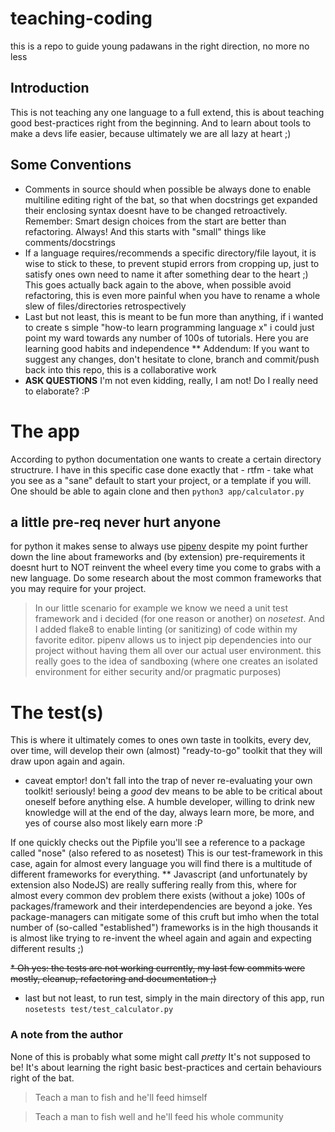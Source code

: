 # teaching-coding
this is a repo to guide young padawans in the right direction, no more no less

## Introduction
This is not teaching any one language to a full extend, this is about teaching good best-practices right from the beginning. And to learn about tools to make a devs life easier, because ultimately we are all lazy at heart ;)

## Some Conventions
* Comments in source should when possible be always done to enable multiline editing right of the bat, so that when docstrings get expanded their enclosing syntax doesnt have to be changed retroactively. Remember: Smart design choices from the start are better than refactoring. Always! And this starts with "small" things like comments/docstrings
* If a language requires/recommends a specific directory/file layout, it is wise to stick to these, to prevent stupid errors from cropping up, just to satisfy ones own need to name it after something dear to the heart ;) This goes actually back again to the above, when possible avoid refactoring, this is even more painful when you have to rename a whole slew of files/directories retrospectively
* Last but not least, this is meant to be fun more than anything, if i wanted to create s simple "how-to learn programming language x" i could just point my ward towards any number of 100s of tutorials. Here you are learning good habits and independence
** Addendum: If you want to suggest any changes, don't hesitate to clone, branch and commit/push back into this repo, this is a collaborative work
* **ASK QUESTIONS** I'm not even kidding, really, I am not! Do I really need to elaborate? :P

# The app
According to python documentation one wants to create a certain directory structrure.
I have in this specific case done exactly that - rtfm - take what you see as a "sane" default to start your project, or a template if you will.
One should be able to again clone and then ```python3 app/calculator.py```

## a little pre-req never hurt anyone
for python it makes sense to always use [pipenv](https://pypi.org/project/pipenv/)
despite my point further down the line about frameworks and (by extension) pre-requirements it doesnt hurt to NOT reinvent the wheel every time you come to grabs with a new language. Do some research about the most common frameworks that you may require for your project. 
> In our little scenario for example we know we need a unit test framework and i decided (for one reason or another) on  _nosetest_. And I added flake8 to enable linting (or sanitizing) of code within my favorite editor.
pipenv allows us to inject pip dependencies into our project without having them all over our actual user environment.
> this really goes to the idea of sandboxing (where one creates an isolated environment for either security and/or pragmatic purposes)

# The test(s)
This is where it ultimately comes to ones own taste in toolkits, every dev, over time, will develop their own (almost) "ready-to-go" toolkit that they will draw upon again and again.
* caveat emptor! don't fall into the trap of never re-evaluating your own toolkit! seriously! being a _good_ dev means to be able to be critical about oneself before anything else. A humble developer, willing to drink new knowledge will at the end of the day, always learn more, be more, and yes of course also most likely earn more :P

If one quickly checks out the Pipfile you'll see a reference to a package called "nose" (also refered to as nosetest)
This is our test-framework in this case, again for almost every language you will find there is a multitude of different frameworks for everything.
** Javascript (and unfortunately by extension also NodeJS) are really suffering really from this, where for almost every common dev problem there exists (without a joke) 100s of packages/framework and their interdependencies are beyond a joke. Yes package-managers can mitigate some of this cruft but imho when the total number of (so-called "established") frameworks is in the high thousands it is almost like trying to re-invent the wheel again and again and expecting different results ;)

~~* Oh yes: the tests are not working currently, my last few commits were mostly, cleanup, refactoring and documentation ;)~~
* last but not least, to run test, simply in the main directory of this app, run ```nosetests test/test_calculator.py```

### A note from the author
None of this is probably what some might call *pretty*
It's not supposed to be!
It's about learning the right basic best-practices and certain behaviours right of the bat.
> Teach a man to fish and he'll feed himself

> Teach a man to fish well and he'll feed his whole community
